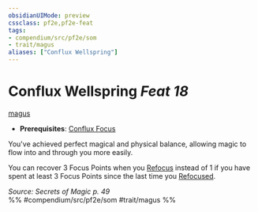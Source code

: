 ```yaml
---
obsidianUIMode: preview
cssclass: pf2e,pf2e-feat
tags:
- compendium/src/pf2e/som
- trait/magus
aliases: ["Conflux Wellspring"]
---
```

# Conflux Wellspring  *Feat 18*  
[magus](/rules/traits/magus-som.md)  

- **Prerequisites**: [Conflux Focus](/compendium/feats/conflux-focus-som.md)

You've achieved perfect magical and physical balance, allowing magic to flow into and through you more easily.

You can recover 3 Focus Points when you [Refocus](/rules/actions/refocus.md) instead of 1 if you have spent at least 3 Focus Points since the last time you [Refocused](/rules/actions/refocus.md).

*Source: Secrets of Magic p. 49*  
%% #compendium/src/pf2e/som #trait/magus %%